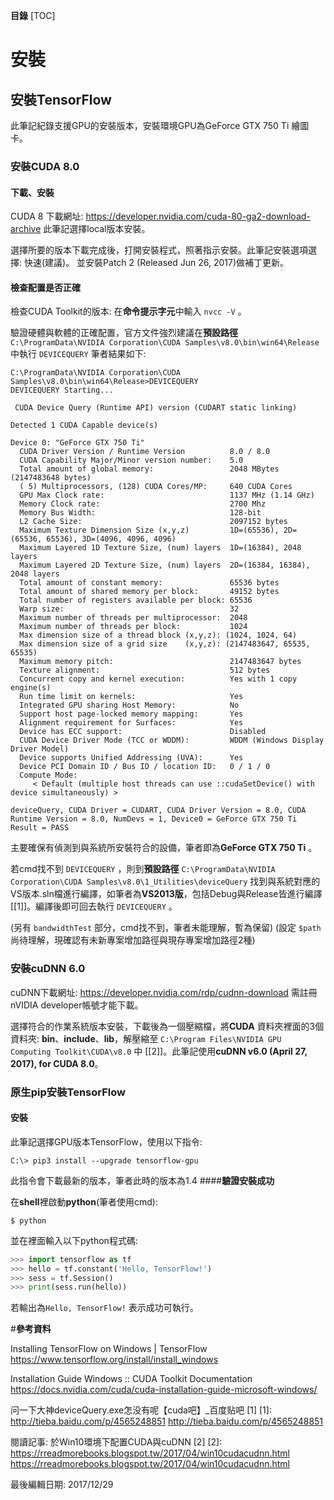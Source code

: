 
**目錄**
[TOC]

# 安裝

## 安裝TensorFlow

此筆記紀錄支援GPU的安裝版本，安裝環境GPU為GeForce GTX 750 Ti 繪圖卡。

### 安裝CUDA 8.0

#### 下載、安裝

CUDA 8 下載網址: <https://developer.nvidia.com/cuda-80-ga2-download-archive>
此筆記選擇local版本安裝。

選擇所要的版本下載完成後，打開安裝程式，照著指示安裝。此筆記安裝選項選擇: 快速(建議)。
並安裝Patch 2 (Released Jun 26, 2017)做補丁更新。

#### 檢查配置是否正確
檢查CUDA Toolkit的版本: 在**命令提示字元**中輸入 `nvcc -V` 。

驗證硬體與軟體的正確配置，官方文件強烈建議在**預設路徑** `C:\ProgramData\NVIDIA Corporation\CUDA Samples\v8.0\bin\win64\Release` 中執行 `DEVICEQUERY`
筆者結果如下:
```shell
C:\ProgramData\NVIDIA Corporation\CUDA Samples\v8.0\bin\win64\Release>DEVICEQUERY
DEVICEQUERY Starting...

 CUDA Device Query (Runtime API) version (CUDART static linking)

Detected 1 CUDA Capable device(s)

Device 0: "GeForce GTX 750 Ti"
  CUDA Driver Version / Runtime Version          8.0 / 8.0
  CUDA Capability Major/Minor version number:    5.0
  Total amount of global memory:                 2048 MBytes (2147483648 bytes)
  ( 5) Multiprocessors, (128) CUDA Cores/MP:     640 CUDA Cores
  GPU Max Clock rate:                            1137 MHz (1.14 GHz)
  Memory Clock rate:                             2700 Mhz
  Memory Bus Width:                              128-bit
  L2 Cache Size:                                 2097152 bytes
  Maximum Texture Dimension Size (x,y,z)         1D=(65536), 2D=(65536, 65536), 3D=(4096, 4096, 4096)
  Maximum Layered 1D Texture Size, (num) layers  1D=(16384), 2048 layers
  Maximum Layered 2D Texture Size, (num) layers  2D=(16384, 16384), 2048 layers
  Total amount of constant memory:               65536 bytes
  Total amount of shared memory per block:       49152 bytes
  Total number of registers available per block: 65536
  Warp size:                                     32
  Maximum number of threads per multiprocessor:  2048
  Maximum number of threads per block:           1024
  Max dimension size of a thread block (x,y,z): (1024, 1024, 64)
  Max dimension size of a grid size    (x,y,z): (2147483647, 65535, 65535)
  Maximum memory pitch:                          2147483647 bytes
  Texture alignment:                             512 bytes
  Concurrent copy and kernel execution:          Yes with 1 copy engine(s)
  Run time limit on kernels:                     Yes
  Integrated GPU sharing Host Memory:            No
  Support host page-locked memory mapping:       Yes
  Alignment requirement for Surfaces:            Yes
  Device has ECC support:                        Disabled
  CUDA Device Driver Mode (TCC or WDDM):         WDDM (Windows Display Driver Model)
  Device supports Unified Addressing (UVA):      Yes
  Device PCI Domain ID / Bus ID / location ID:   0 / 1 / 0
  Compute Mode:
     < Default (multiple host threads can use ::cudaSetDevice() with device simultaneously) >

deviceQuery, CUDA Driver = CUDART, CUDA Driver Version = 8.0, CUDA Runtime Version = 8.0, NumDevs = 1, Device0 = GeForce GTX 750 Ti
Result = PASS
```
主要確保有偵測到與系統所安裝符合的設備，筆者即為**GeForce GTX 750 Ti** 。

若cmd找不到 `DEVICEQUERY` ，則到**預設路徑** `C:\ProgramData\NVIDIA Corporation\CUDA Samples\v8.0\1_Utilities\deviceQuery` 找到與系統對應的VS版本.sln檔進行編譯，如筆者為**VS2013版**，包括Debug與Release皆進行編譯 [[1]]。編譯後即可回去執行 `DEVICEQUERY` 。

(另有 `bandwidthTest` 部分，cmd找不到，筆者未能理解，暫為保留)
(設定 `$path` 尚待理解，現確認有未新專案增加路徑與現存專案增加路徑2種)

### 安裝cuDNN 6.0

cuDNN下載網址: <https://developer.nvidia.com/rdp/cudnn-download>
需註冊nVIDIA developer帳號才能下載。

選擇符合的作業系統版本安裝，下載後為一個壓縮檔，將**CUDA** 資料夾裡面的3個資料夾: **bin**、**include**、**lib**，解壓縮至 `C:\Program Files\NVIDIA GPU Computing Toolkit\CUDA\v8.0` 中 [[2]]。此筆記使用**cuDNN v6.0 (April 27, 2017), for CUDA 8.0**。

### 原生pip安裝TensorFlow

#### 安裝

此筆記選擇GPU版本TensorFlow，使用以下指令:
```shell
C:\> pip3 install --upgrade tensorflow-gpu
```
此指令會下載最新的版本，筆者此時的版本為1.4
####**驗證安裝成功**

在**shell**裡啟動**python**(筆者使用cmd):
```shell
$ python
```

並在裡面輸入以下python程式碼:
```python
>>> import tensorflow as tf
>>> hello = tf.constant('Hello, TensorFlow!')
>>> sess = tf.Session()
>>> print(sess.run(hello))
```
若輸出為`Hello, TensorFlow!` 表示成功可執行。

#**參考資料**

Installing TensorFlow on Windows | TensorFlow
<https://www.tensorflow.org/install/install_windows>

Installation Guide Windows :: CUDA Toolkit Documentation
<https://docs.nvidia.com/cuda/cuda-installation-guide-microsoft-windows/>

问一下大神deviceQuery.exe怎没有呢【cuda吧】_百度贴吧 \[1]
[1]: http://tieba.baidu.com/p/4565248851
<http://tieba.baidu.com/p/4565248851>

閱讀記事: 於Win10環境下配置CUDA與cuDNN \[2]
[2]: https://rreadmorebooks.blogspot.tw/2017/04/win10cudacudnn.html
<https://rreadmorebooks.blogspot.tw/2017/04/win10cudacudnn.html>

最後編輯日期: 2017/12/29
<!--stackedit_data:
eyJoaXN0b3J5IjpbLTIxMDQ0MDkwMDhdfQ==
-->